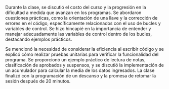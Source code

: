 
Durante la clase, se discutió el costo del curso y la progresión en la dificultad a medida que avanzan en los programas. Se abordaron cuestiones prácticas, como la orientación de una llave y la corrección de errores en el código, específicamente relacionados con el uso de bucles y variables de control. Se hizo hincapié en la importancia de entender y manejar adecuadamente las variables de control dentro de los bucles, destacando ejemplos prácticos.

Se mencionó la necesidad de considerar la eficiencia al escribir código y se explicó cómo realizar pruebas unitarias para verificar la funcionalidad del programa. Se proporcionó un ejemplo práctico de lectura de notas, clasificación de aprobados y suspensos, y se discutió la implementación de un acumulador para calcular la media de los datos ingresados. La clase finalizó con la programación de un descanso y la promesa de retomar la sesión después de 20 minutos.
